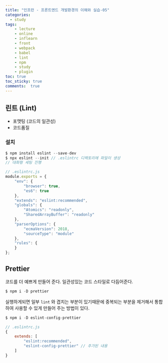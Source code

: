 ```yaml
---
title: "인프런 - 프론트엔드 개발환경의 이해와 실습-05"
categories: 
  - study
tags: 
    - lecture
    - online
    - inflearn
    - front
    - webpack
    - babel
    - lint
    - npm
    - study
    - plugin
toc: true
toc_sticky: true
comments:  true
---
```


## 린트 (Lint)
- 포맷팅 (코드의 일관성)
- 코드품질
  
### 설치

``` javascript
$ npm install eslint --save-dev
$ npx eslint --init // .eslintrc 디렉토리에 파일이 생성
// 대화형 세팅 진행
```

``` javascript
// .eslintrc.js
module.exports = {
    "env": {
        "browser": true,
        "es6": true
    },
    "extends": "eslint:recommended",
    "globals": {
        "Atomics": "readonly",
        "SharedArrayBuffer": "readonly"
    },
    "parserOptions": {
        "ecmaVersion": 2018,
        "sourceType": "module"
    },
    "rules": {
    }
};
```

## Prettier
코드를 더 예쁘게 만들어 준다. 일관성있는 코드 스타일로 다듬어준다.

``` javascript
$ npm i -D prettier
```

실행하게되면 일부 `lint` 와 겹치는 부분이 있기때문에 중복되는 부분을 제거해서 통합하여 사용할 수 있게 만들어 주는 방법이 있다.

``` javascript
$ npm i -D eslint-config-prettier

// .eslintrc.js
{
    extends: [
        "eslint:recommended",
        "eslint-config-prettier" // 추가된 내용
    ]
}
```
